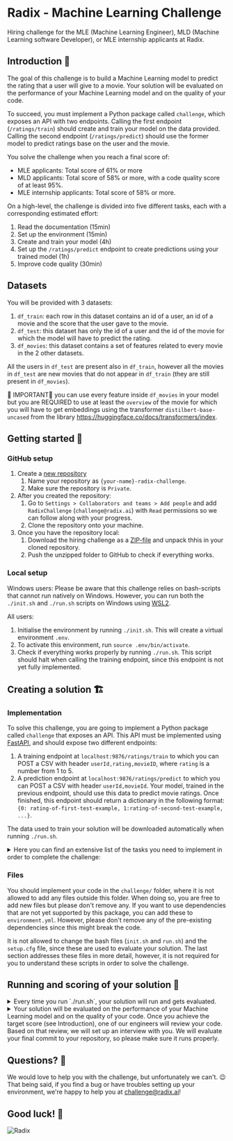 # Radix - Machine Learning Challenge

Hiring challenge for the MLE (Machine Learning Engineer), MLD (Machine Learning software Developer), or MLE internship applicants at Radix.


## Introduction 🔖

The goal of this challenge is to build a Machine Learning model to predict the rating that a user will give to a movie. Your solution will be evaluated on the performance of your Machine Learning model and on the quality of your code.

To succeed, you must implement a Python package called `challenge`, which exposes an API with two endpoints. Calling the first endpoint (`/ratings/train`) should create and train your model on the data provided. Calling the second endpoint (`/ratings/predict`) should use the former model to predict ratings base on the user and the movie.

You solve the challenge when you reach a final score of:
* MLE applicants: Total score of 61% or more
* MLD applicants: Total score of 58% or more, with a code quality score of at least 95%.
* MLE internship applicants: Total score of 58% or more.

On a high-level, the challenge is divided into five different tasks, each with a corresponding estimated effort:

1. Read the documentation (15min)
2. Set up the environment (15min)
3. Create and train your model (4h)
4. Set up the `/ratings/predict` endpoint to create predictions using your trained model (1h)
5. Improve code quality (30min)

## Datasets
You will be provided with 3 datasets:
1. `df_train`: each row in this dataset contains an id of a user, an id of a movie and the score that the user gave to the movie.
2. `df_test`: this dataset has only the id of a user and the id of the movie for which the model will have to predict the rating.
3. `df_movies`: this dataset contains a set of features related to every movie in the 2 other datasets. 

All the users in `df_test` are present also in `df_train`, however all the movies in `df_test` are new movies that do not appear in `df_train` (they are still present in `df_movies`).

🌟	IMPORTANT🌟	you can use every feature inside `df_movies` in your model but you are REQUIRED to use at least the `overview` of the movie for which you will have to get embeddings using the transformer `distilbert-base-uncased` from the library https://huggingface.co/docs/transformers/index.



## Getting started 🚀

### GitHub setup

1. Create a [new repository](https://github.com/new)
   1. Name your repository as `{your-name}-radix-challenge`.
   2. Make sure the repository is `Private`.
2. After you created the repository:
   1. Go to `Settings > Collaborators and teams > Add people` and add `RadixChallenge` (`challenge@radix.ai`) with `Read` permissions so we can follow along with your progress.
   2. Clone the repository onto your machine.
3. Once you have the repository local:
   1. Download the hiring challenge as a [ZIP-file](https://github.com/radix-ai-challenge/radix-mle-challenge/archive/refs/heads/main.zip) and unpack thhis in your cloned repository.
   2. Push the unzipped folder to GitHub to check if everything works.

### Local setup

Windows users: Please be aware that this challenge relies on bash-scripts that cannot run natively on Windows. However, you can run both the `./init.sh` and `./run.sh` scripts on Windows using [WSL2](https://docs.microsoft.com/en-us/windows/wsl/install-win10).

All users:
1. Initialise the environment by running `./init.sh`. This will create a virtual environment `.env`. 
2. To activate this environment, run `source .env/bin/activate`.
3. Check if everything works properly by running `./run.sh`. This script should halt when calling the training endpoint, since this endpoint is not yet fully implemented.



## Creating a solution 🏗

### Implementation

To solve this challenge, you are going to implement a Python package called `challenge` that exposes an API. This API must be implemented using [FastAPI](https://fastapi.tiangolo.com/), and should expose two different endpoints:

1. A training endpoint at `localhost:9876/ratings/train` to which you can POST a CSV with header `userId,rating,movieID`, where `rating` is a number from 1 to 5.
2. A prediction endpoint at `localhost:9876/ratings/predict` to which you can POST a CSV with header `userId,movieId`. Your model, trained in the previous endpoint, should use this data to predict movie ratings. Once finished, this endpoint should return a dictionary in the following format: `{0: rating-of-first-test-example, 1:rating-of-second-test-example, ...}`.

The data used to train your solution will be downloaded automatically when running `./run.sh`.

<details>
<summary>Here you can find an extensive list of the tasks you need to implement in order to complete the challenge:</summary>

0. Run `init.sh` to create a virtual environment in which the code can run
1. In the `/ratings/train` endpoint:
   1. Create a model
   2. Train the model on the received data
   3. Save the model
2. In the `/ratings/predict` endpoint:
   1. Create the endpoint
   2. Load in the previously trained model
   3. Make predictions (ranked) on the received data
   4. Return your predictions in dictionary-format, as specified above
3. Run `run.sh` to evaluate your implementation
</details>

### Files 

You should implement your code in the `challenge/` folder, where it is not allowed to add any files outside this folder. When doing so, you are free to add new files but please don't remove any. If you want to use dependencies that are not yet supported by this package, you can add these to `environment.yml`. However, please don't remove any of the pre-existing dependencies since this might break the code.

It is not allowed to change the bash files (`init.sh` and `run.sh`) and the `setup.cfg` file, since these are used to evaluate your solution. The last section addresses these files in more detail, however, it is not required for you to understand these scripts in order to solve the challenge.



## Running and scoring of your solution 💯

<details>
<summary>Every time you run `./run.sh`, your solution will run and gets evaluated.</summary>

1. Download the `df_train.csv` and `df_test.csv` datasets
2. Start your FastAPI server on port 9876
3. POST `df_train.csv` to `localhost:9876/ratings/train` to train your model
4. POST `df_test.csv` to `localhost:9876/ratings/predict` to create a `submission.json` with the predicted rating for each user-movie pair
5. Stop your FastAPI server once complete, or when either training or evaluation fails
6. Compute a score that indicates the quality of your code
7. Upload `submission.json` to our evaluation endpoint to get a score on your predictions
8. Geometrically combine both of your scores: code quality score (6) and predictive score (7)
9. Ask for your git username and email address, if not yet configured
10. Print your final score and send the results to us for validation
</details>

<details>
<summary>Your solution will be evaluated on the performance of your Machine Learning model and on the quality of your code. Once you achieve the target score (see Introduction), one of our engineers will review your code. Based on that review, we will set up an interview with you. We will evaluate your final commit to your repository, so please make sure it runs properly.</summary>

The final score is the geometric mean of two components:
1. Your **predictive score** evaluated using Mean Sqaured Error. The mse is clipped between 0.5 and 2 and converted to a percentage, the exact formula is `max(0,1-min(mse-0.5,1.5)/1.5)`
2. Your **code quality score**, which is the geometric mean of:
   1. Whether you added files outside the `./challenge` folder: `0%` if you did, `100%` otherwise
   2. A percentage score based on `flake8`
   3. A percentage score based on `isort`
   4. A percentage score based on `pydocstyle`
   5. A percentage score based on `mypy`
   6. A percentage score based on the actual number of lines of code
   
</details>



## Questions? 🤨

We would love to help you with the challenge, but unfortunately we can't. 😉 That being said, if you find a bug or have troubles setting up your environment, we're happy to help you at [challenge@radix.ai](mailto:challenge@radix.ai)! 



## Good luck! 🤞

![Radix](https://media-exp1.licdn.com/dms/image/C4D0BAQH7Tz0v-I5l1g/company-logo_200_200/0/1569474265425?e=2159024400&v=beta&t=TiThE4sfIokh1WfVN04aM7qgcI__285c2xkE0bEzCtA)
